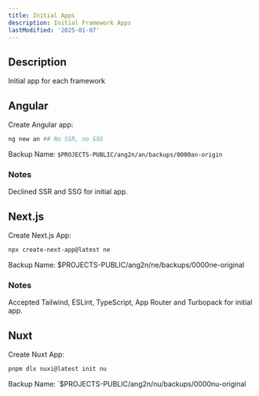 ```yaml
---
title: Initial Apps
description: Initial Framework Apps
lastModified: '2025-01-07'
---
```


## Description

Initial app for each framework

## Angular

Create Angular app:

```bash
ng new an ## No SSR, no SSG
```

Backup Name: `$PROJECTS-PUBLIC/ang2n/an/backups/0000an-origin`

### Notes

Declined SSR and SSG for initial app.

## Next.js

Create Next.js App:

```bash
npx create-next-app@latest ne
```

Backup Name: $PROJECTS-PUBLIC/ang2n/ne/backups/0000ne-original

### Notes

Accepted Tailwind, ESLint, TypeScript, App Router and Turbopack for initial app.

## Nuxt

Create Nuxt App:

```bash
pnpm dlx nuxi@latest init nu
```

Backup Name: `$PROJECTS-PUBLIC/ang2n/nu/backups/0000nu-original
